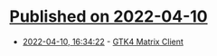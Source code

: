 # [Published on 2022-04-10](index.md)

* [2022-04-10, 16:34:22](https://news.ycombinator.com/item?id=30978726) - [GTK4 Matrix Client](https://github.com/diamondburned/gotktrix)
